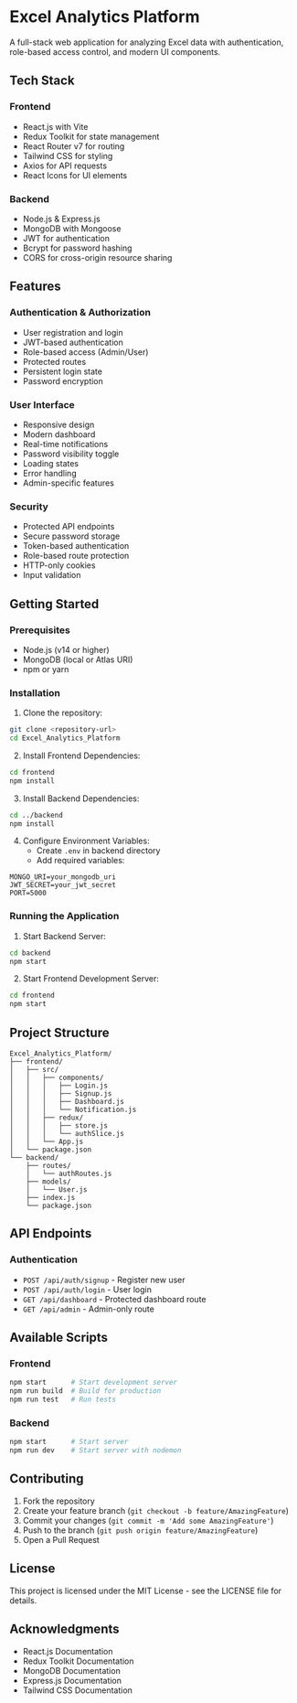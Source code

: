 # Excel Analytics Platform

A full-stack web application for analyzing Excel data with authentication, role-based access control, and modern UI components.

## Tech Stack

### Frontend
- React.js with Vite
- Redux Toolkit for state management
- React Router v7 for routing
- Tailwind CSS for styling
- Axios for API requests
- React Icons for UI elements

### Backend
- Node.js & Express.js
- MongoDB with Mongoose
- JWT for authentication
- Bcrypt for password hashing
- CORS for cross-origin resource sharing

## Features

### Authentication & Authorization
- User registration and login
- JWT-based authentication
- Role-based access (Admin/User)
- Protected routes
- Persistent login state
- Password encryption

### User Interface
- Responsive design
- Modern dashboard
- Real-time notifications
- Password visibility toggle
- Loading states
- Error handling
- Admin-specific features

### Security
- Protected API endpoints
- Secure password storage
- Token-based authentication
- Role-based route protection
- HTTP-only cookies
- Input validation

## Getting Started

### Prerequisites
- Node.js (v14 or higher)
- MongoDB (local or Atlas URI)
- npm or yarn

### Installation

1. Clone the repository:
```bash
git clone <repository-url>
cd Excel_Analytics_Platform
```

2. Install Frontend Dependencies:
```bash
cd frontend
npm install
```

3. Install Backend Dependencies:
```bash
cd ../backend
npm install
```

4. Configure Environment Variables:
   - Create `.env` in backend directory
   - Add required variables:
```env
MONGO_URI=your_mongodb_uri
JWT_SECRET=your_jwt_secret
PORT=5000
```

### Running the Application

1. Start Backend Server:
```bash
cd backend
npm start
```

2. Start Frontend Development Server:
```bash
cd frontend
npm start
```

## Project Structure

```
Excel_Analytics_Platform/
├── frontend/
│   ├── src/
│   │   ├── components/
│   │   │   ├── Login.js
│   │   │   ├── Signup.js
│   │   │   ├── Dashboard.js
│   │   │   └── Notification.js
│   │   ├── redux/
│   │   │   ├── store.js
│   │   │   └── authSlice.js
│   │   └── App.js
│   └── package.json
└── backend/
    ├── routes/
    │   └── authRoutes.js
    ├── models/
    │   └── User.js
    ├── index.js
    └── package.json
```

## API Endpoints

### Authentication
- `POST /api/auth/signup` - Register new user
- `POST /api/auth/login` - User login
- `GET /api/dashboard` - Protected dashboard route
- `GET /api/admin` - Admin-only route

## Available Scripts

### Frontend

```bash
npm start      # Start development server
npm run build  # Build for production
npm run test   # Run tests
```

### Backend

```bash
npm start      # Start server
npm run dev    # Start server with nodemon
```

## Contributing

1. Fork the repository
2. Create your feature branch (`git checkout -b feature/AmazingFeature`)
3. Commit your changes (`git commit -m 'Add some AmazingFeature'`)
4. Push to the branch (`git push origin feature/AmazingFeature`)
5. Open a Pull Request

## License

This project is licensed under the MIT License - see the LICENSE file for details.

## Acknowledgments

- React.js Documentation
- Redux Toolkit Documentation
- MongoDB Documentation
- Express.js Documentation
- Tailwind CSS Documentation
